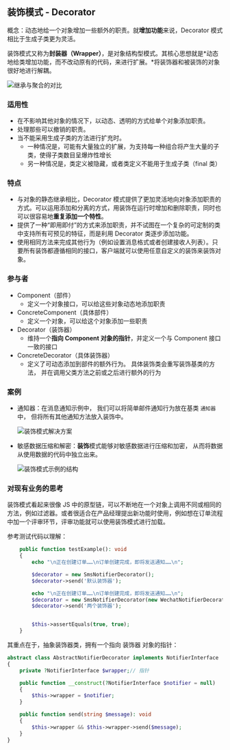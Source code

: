## 装饰模式 - Decorator

概念：动态地给一个对象增加一些额外的职责。就**增加功能**来说，Decorator 模式相比于生成子类更为灵活。

装饰模式又称为**封装器（Wrapper）**，是对象结构型模式。其核心思想就是*动态地给类增加功能，而不改动原有的代码，来进行扩展。*将装饰器和被装饰的对象很好地进行解耦。

![继承与聚合的对比](assets/设计模式/solution1-zh-16464794550363.png)

### 适用性

- 在不影响其他对象的情况下，以动态、透明的方式给单个对象添加职责。
- 处理那些可以撤销的职责。
- 当不能采用生成子类的方法进行扩充时。
    - 一种情况是，可能有大量独立的扩展，为支持每一种组合将产生大量的子类，使得子类数目呈爆炸性增长
    - 另一种情况是，类定义被隐藏，或者类定义不能用于生成子类（final 类）

### 特点

- 与对象的静态继承相比，Decorator 模式提供了更加灵活地向对象添加职责的方式。可以运用添加和分离的方式，用装饰在运行时增加和删除职责，同时也可以很容易地**重复添加一个特性**。
- 提供了一种“即用即付”的方式来添加职责，并不试图在一个复杂的可定制的类中支持所有可预见的特征，而是利用 Decorator 类逐步添加功能。
- 使用相同方法来完成其他行为（例如设置消息格式或者创建接收人列表）。只要所有装饰都遵循相同的接口，客户端就可以使用任意自定义的装饰来装饰对象。

### 参与者

- Component（部件）
    - 定义一个对象接口，可以给这些对象动态地添加职责
- ConcreteComponent（具体部件）
    - 定义一个对象，可以给这个对象添加一些职责
- Decorator（装饰器）
    - 维持一个**指向 Component 对象的指针**，并定义一个与 Component 接口一致的接口
- ConcreteDecorator（具体装饰器）
    - 定义了可动态添加到部件的额外行为。 具体装饰类会重写装饰基类的方法， 并在调用父类方法之前或之后进行额外的行为

### 案例

- 通知器：在消息通知示例中， 我们可以将简单邮件通知行为放在基类 `通知器`中， 但将所有其他通知方法放入装饰中。

  ![装饰模式解决方案](assets/设计模式/solution2-zh.png)

- 敏感数据压缩和解密：**装饰**模式能够对敏感数据进行压缩和加密， 从而将数据从使用数据的代码中独立出来。

  ![装饰模式示例的结构](assets/设计模式/example.png)

### 对现有业务的思考

装饰模式看起来很像 JS 中的原型链，可以不断地在一个对象上调用不同或相同的方法，例如过滤器。或者很适合在产品经理提出新功能时使用，例如想在订单流程中加一个评审环节，评审功能就可以使用装饰模式进行加载。

参考测试代码以理解：

```php
    public function testExample(): void
    {
        echo "\n正在创建订单……\n订单创建完成，即将发送通知……\n";

        $decorator = new SmsNotifierDecorator();
        $decorator->send('默认装饰器');

        echo "\n正在创建订单……\n订单创建完成，即将发送通知……\n";
        $decorator = new SmsNotifierDecorator(new WechatNotifierDecorator());
        $decorator->send('两个装饰器');


        $this->assertEquals(true, true);
    }

```

其重点在于，抽象装饰器类，拥有一个指向 装饰器 对象的指针：

```php
abstract class AbstractNotifierDecorator implements NotifierInterface
{
    private ?NotifierInterface $wrapper;// 指针

    public function __construct(?NotifierInterface $notifier = null)
    {
        $this->wrapper = $notifier;
    }

    public function send(string $message): void
    {
        $this->wrapper && $this->wrapper->send($message);
    }
}
```

